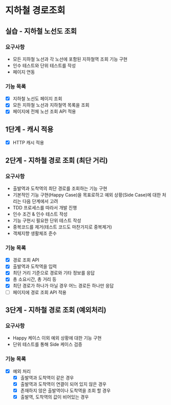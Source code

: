 # 지하철 경로조회
## 실습 - 지하철 노선도 조회
### 요구사항
- 모든 지하철 노선과 각 노선에 포함된 지하철역 조회 기능 구현
- 인수 테스트와 단위 테스트를 작성
- 페이지 연동

### 기능 목록
- [x] 지하철 노선도 페이지 조회
- [x] 모든 지하철 노선과 지하철역 목록을 조회
- [x] 페이지에 전체 노선 조회 API 적용

## 1단계 - 캐시 적용
- [x] HTTP 캐시 적용 

## 2단계 - 지하철 경로 조회 (최단 거리)
### 요구사항
- 출발역과 도착역의 최단 경로를 조회하는 기능 구현
- 기본적인 기능 구현(Happy Case)을 목표로하고 예외 상황(Side Case)에 대한 처리는 다음 단계에서 고려
- TDD 프로세스를 따라서 개발 진행
- 인수 조건 & 인수 테스트 작성
- 기능 구현시 필요한 단위 테스트 작성
- 중복코드를 제거(테스트 코드도 마찬가지로 중복제거)
- 객체지향 생활체조 준수

### 기능 목록
- [x] 경로 조회 API
- [x] 출발역과 도착역을 입력
- [x] 최단 거리 기준으로 경로와 기타 정보를 응답
- [x] 총 소요시간, 총 거리 등
- [x] 최단 경로가 하나가 아닐 경우 어느 경로든 하나만 응답
- [ ] 페이지에 경로 조회 API 적용

## 3단계 - 지하철 경로 조회 (예외처리)

### 요구사항
- Happy 케이스 이외 예외 상황에 대한 기능 구현
- 단위 테스트를 통해 Side 케이스 검증
    
### 기능 목록
- [x] 예외 처리
    - [x] 출발역과 도착역이 같은 경우
    - [x] 출발역과 도착역이 연결이 되어 있지 않은 경우
    - [x] 존재하지 않은 출발역이나 도착역을 조회 할 경우
    - [x] 출발역, 도착역의 값이 비어있는 경우